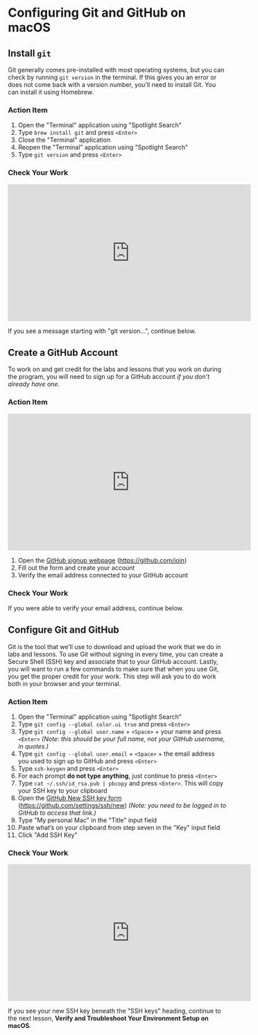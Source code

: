 # Configuring Git and GitHub on macOS

## Install `git`

Git generally comes pre-installed with most operating systems, but you can check
by running `git version` in the terminal. If this gives you an error or does not
come back with a version number, you'll need to install Git. You can install it
using Homebrew.

### Action Item

1. Open the "Terminal" application using "Spotlight Search"
2. Type `brew install git` and press `<Enter>`
3. Close the "Terminal" application
4. Reopen the "Terminal" application using "Spotlight Search"
5. Type `git version` and press `<Enter>`

### Check Your Work

<iframe width="560" height="315" src="https://www.youtube.com/embed/6uqtJKuqbrU" frameborder="0" allow="accelerometer; autoplay; clipboard-write; encrypted-media; gyroscope; picture-in-picture" allowfullscreen></iframe>

If you see a message starting with "git version...", continue below.

## Create a GitHub Account

To work on and get credit for the labs and lessons that you work on during the
program, you will need to sign up for a GitHub account _if you don’t already
have one_.

### Action Item

<iframe width="560" height="315" src="https://www.youtube.com/embed/w-U97mW2XvI" frameborder="0" allow="accelerometer; autoplay; clipboard-write; encrypted-media; gyroscope; picture-in-picture" allowfullscreen></iframe>

1. Open the [GitHub signup webpage][] (https://github.com/join)
2. Fill out the form and create your account
3. Verify the email address connected to your GitHub account

[GitHub signup webpage]: https://github.com/join

### Check Your Work

If you were able to verify your email address, continue below.

## Configure Git and GitHub

Git is the tool that we’ll use to download and upload the work that we do in
labs and lessons. To use Git without signing in every time, you can create a
Secure Shell (SSH) key and associate that to your GitHub account. Lastly, you
will want to run a few commands to make sure that when you use Git, you get the
proper credit for your work. This step will ask you to do work both in your
browser and your terminal.

### Action Item

1. Open the "Terminal" application using "Spotlight Search"
2. Type `git config --global color.ui true` and press `<Enter>`
3. Type `git config --global user.name` + `<Space>` + your name and press `<Enter>` _(Note: this should be your full name, not your GitHub username, in quotes.)_
4. Type `git config --global user.email` + `<Space>` + the email address you used to sign up to GitHub and press `<Enter>`
5. Type `ssh-keygen` and press `<Enter>`
6. For each prompt **do not type anything**, just continue to press `<Enter>`
7. Type `cat ~/.ssh/id_rsa.pub | pbcopy` and press `<Enter>`. This will copy your SSH key to your clipboard
8. Open the [GitHub New SSH key form][] (https://github.com/settings/ssh/new) _(Note: you need to be logged in to GitHub to access that link.)_
9. Type "My personal Mac" in the "Title" input field
10. Paste what’s on your clipboard from step seven in the "Key" input field
11. Click "Add SSH Key"

[GitHub New SSH key form]: https://github.com/settings/ssh/new

### Check Your Work

<iframe width="560" height="315" src="https://www.youtube.com/embed/tvzcHODIIhQ" frameborder="0" allow="accelerometer; autoplay; clipboard-write; encrypted-media; gyroscope; picture-in-picture" allowfullscreen></iframe>

If you see your new SSH key beneath the "SSH keys" heading, continue to the next lesson, **Verify and Troubleshoot Your Environment Setup on macOS**.
